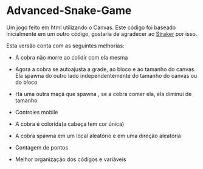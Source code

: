 # Advanced-Snake-Game
Um jogo feito em html utilizando o Canvas.
Este código foi baseado inicialmente em um outro código,  gostaria de agradecer ao [Straker](https://gist.github.com/straker/ff00b4b49669ad3dec890306d348adc4)
por isso. 


Esta versão conta com as seguintes melhorias:
<p>

- A cobra não morre ao colidir com ela mesma<p>
- Agora a cobra se autoajusta a grade, ao bloco e ao tamanho do canvas.
Ela spawna do outro lado independentemente do tamanho do canvas ou do bloco<p>
- Há uma outra maçã que spawna , se a cobra comer ela, ela diminui de tamanho<p>
- Controles mobile <p>
- A cobra é colorida(a cabeça tem cor única)<p>
- A cobra spawna em um local aleatório e em uma direção aleatória<p>
- Contagem de pontos<p>
- Melhor organização dos códigos e variáveis <p>
